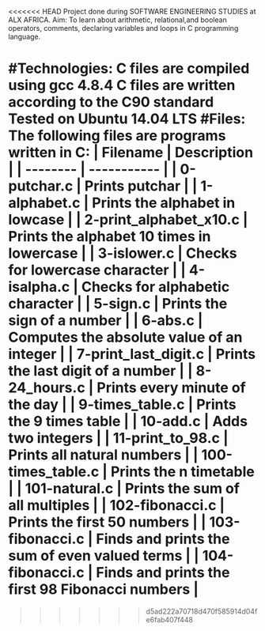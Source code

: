 <<<<<<< HEAD
Project done during SOFTWARE ENGINEERING STUDIES at ALX AFRICA. Aim: To learn about arithmetic, relational,and boolean operators, comments, declaring variables and loops in C programming language.

#Technologies:
 C files are compiled using gcc 4.8.4
 C files are written according to the C90 standard
 Tested on Ubuntu 14.04 LTS
#Files:
The following files are programs written in C:
| Filename | Description |
| -------- | ----------- |
| 0-putchar.c | Prints putchar |
| 1-alphabet.c | Prints the alphabet in lowcase |
| 2-print_alphabet_x10.c | Prints the alphabet 10 times in lowercase |
| 3-islower.c | Checks for lowercase character |
| 4-isalpha.c | Checks for alphabetic character |
| 5-sign.c | Prints the sign of a number |
| 6-abs.c |  Computes the absolute value of an integer |
| 7-print_last_digit.c | Prints the last digit of a number |
| 8-24_hours.c | Prints every minute of the day |
| 9-times_table.c | Prints the 9 times table |
| 10-add.c | Adds two integers |
| 11-print_to_98.c | Prints all natural numbers |
| 100-times_table.c | Prints the n timetable |
| 101-natural.c | Prints the sum of all multiples |
| 102-fibonacci.c | Prints the first 50 numbers |
| 103-fibonacci.c | Finds and prints the sum of even valued terms |
| 104-fibonacci.c | Finds and prints the first 98 Fibonacci numbers |
=======

>>>>>>> d5ad222a70718d470f585914d04fe6fab407f448
